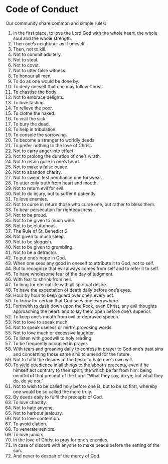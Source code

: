 Code of Conduct
===============

Our community share common and simple rules:

1. In the first place, to love the Lord God with the whole heart, the whole soul and the whole strength.
1. Then one’s neighbour as if oneself.
1. Then, not to kill.
1. Not to commit adultery.
1. Not to steal.
1. Not to covet.
1. Not to utter false witness.
1. To honour all men.
1. To do as one would be done by.
1. To deny oneself that one may follow Christ.
1. To chastise the body.
1. Not to embrace delights.
1. To love fasting.
1. To relieve the poor.
1. To clothe the naked.
1. To visit the sick.
1. To bury the dead.
1. To help in tribulation.
1. To console the sorrowing.
1. To become a stranger to worldly deeds.
1. To prefer nothing to the love of Christ.
1. Not to carry anger into effect.
1. Not to prolong the duration of one’s wrath.
1. Not to retain guile in one’s heart.
1. Not to make a false peace.
1. Not to abandon charity.
1. Not to swear, lest perchance one forswear.
1. To utter only truth from heart and mouth.
1. Not to return evil for evil.
1. Not to do injury, but to suffer it patiently.
1. To love enemies.
1. Not to curse in return those who curse one, but rather to bless them.
1. To bear persecution for righteousness.
1. Not to be proud.
1. Not to be given to much wine.
1. Not to be gluttonous. 
1. The Rule of St. Benedict 6
1. Not given to much sleep.
1. Not to be sluggish.
1. Not to be given to grumbling.
1. Not to be a detractor.
1. To put one’s hope in God.
1. When one sees any good in oneself to attribute it to God, not to self.
1. But to recognize that evil always comes from self and to refer it to self.
1. To have wholesome fear of the day of judgment.
1. With fear to shrink from hell.
1. To long for eternal life with all spiritual desire.
1. To have the expectation of death daily before one’s eyes.
1. Hour by hour to keep guard over one’s every act.
1. To know for certain that God sees one everywhere.
1. Forthwith to dash down upon the Rock, even Christ, any evil thoughts approaching the heart: and to lay them open before one’s superior.
1. To keep one’s mouth from evil or depraved speech.
1. Not to love to speak much.
1. Not to speak useless or mirth1.provoking words.
1. Not to love much or excessive laughter.
1. To listen with goodwill to holy reading.
1. To be frequently occupied in prayer.
1. With tears and groaning daily to confess in prayer to God one’s past sins and concerning those same sins to amend for the future.
1. Not to fulfil the desires of the flesh: to hate one’s own will.
1. To yield obedience in all things to the abbot’s precepts, even if he himself act contrary to their spirit, the which be far from him: being mindful of that precept of the Lord: “What they say, do ye; but what they do, do ye not.”
1. Not to wish to be called holy before one is, but to be so first, whereby one would be so called the more truly.
1. By deeds daily to fulfil the precepts of God.
1. To love chastity.
1. Not to hate anyone.
1. Not to harbour jealousy.
1. Not to love contention.
1. To avoid elation.
1. To venerate seniors.
1. To love juniors.
1. In the love of Christ to pray for one’s enemies.
1. In case of discord with anyone to make peace before the setting of the sun.
1. And never to despair of the mercy of God.
